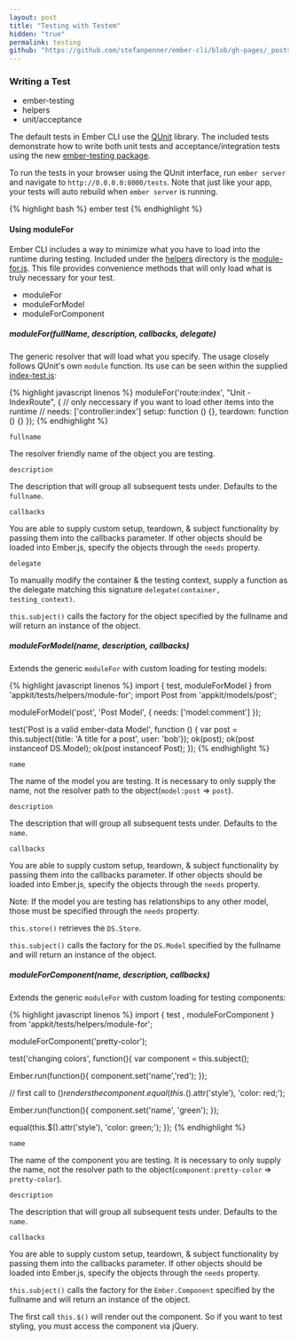 ```yaml
---
layout: post
title: "Testing with Testem"
hidden: "true"
permalink: testing
github: "https://github.com/stefanpenner/ember-cli/blob/gh-pages/_posts/2013-04-11-testing.md"
---
```


### Writing a Test

* ember-testing
* helpers
* unit/acceptance

The default tests in Ember CLI use the [QUnit](http://qunitjs.com/) library.
The included tests demonstrate how to write both unit tests and
acceptance/integration tests using the new [ember-testing package](http://ianpetzer.wordpress.com/2013/06/14/getting-started-with-integration-testing-ember-js-using-ember-testing-and-qunit-rails/).

To run the tests in your browser using the QUnit interface, run `ember server`
and navigate to `http://0.0.0.0:8000/tests`. Note that just like your app, your
tests will auto rebuild when `ember server` is running.

{% highlight bash %}
ember test
{% endhighlight %}

#### Using moduleFor

Ember CLI includes a way to minimize what you have to load into the runtime during testing.
Included under the [helpers](https://github.com/stefanpenner/ember-app-kit/tree/master/tests/helpers)
directory is the [module-for.js](https://github.com/stefanpenner/ember-app-kit/blob/master/tests/helpers/module-for.js).
This file provides convenience methods that will only load what is truly necessary for your test.

* moduleFor
* moduleForModel
* moduleForComponent

##### moduleFor(fullName, description, callbacks, delegate)

The generic resolver that will load what you specify. The usage closely follows QUnit's own `module` function.
Its use can be seen within the supplied [index-test.js](https://github.com/stefanpenner/ember-app-kit/blob/master/tests/unit/routes/index-test.js):

{% highlight javascript linenos %}
moduleFor('route:index', "Unit - IndexRoute", {
  // only neccessary if you want to load other items into the runtime
  // needs: ['controller:index']
  setup: function () {},
  teardown: function () {}
});
{% endhighlight %}

`fullname`

The resolver friendly name of the object you are testing.

`description`

The description that will group all subsequent tests under. Defaults to the `fullname`.

`callbacks`

You are able to supply custom setup, teardown, & subject functionality by passing them
into the callbacks parameter. If other objects should be loaded into Ember.js, specify the objects
through the `needs` property.

`delegate`

To manually modify the container & the testing context, supply a function as the delegate
matching this signature `delegate(container, testing_context)`.

`this.subject()` calls the factory for the object specified by the fullname and will return an instance of the object.

##### moduleForModel(name, description, callbacks)

Extends the generic `moduleFor` with custom loading for testing models:

{% highlight javascript linenos %}
import { test, moduleForModel } from 'appkit/tests/helpers/module-for';
import Post from 'appkit/models/post';

moduleForModel('post', 'Post Model', {
  needs: ['model:comment']
});

test('Post is a valid ember-data Model', function () {
  var post = this.subject({title: 'A title for a post', user: 'bob'});
  ok(post);
  ok(post instanceof DS.Model);
  ok(post instanceof Post);
});
{% endhighlight %}

`name`

The name of the model you are testing. It is necessary to only supply the name,
not the resolver path to the object(`model:post` => `post`).

`description`

The description that will group all subsequent tests under. Defaults to the `name`.

`callbacks`

You are able to supply custom setup, teardown, & subject functionality by passing them
into the callbacks parameter. If other objects should be loaded into Ember.js, specify
the objects through the `needs` property.

Note: If the model you are testing has relationships to any other model, those must
be specified through the `needs` property.

`this.store()` retrieves the `DS.Store`.

`this.subject()` calls the factory for the `DS.Model` specified by the fullname and
will return an instance of the object.

##### moduleForComponent(name, description, callbacks)

Extends the generic `moduleFor` with custom loading for testing components:

{% highlight javascript linenos %}
import { test , moduleForComponent } from 'appkit/tests/helpers/module-for';

moduleForComponent('pretty-color');

test('changing colors', function(){
  var component = this.subject();

  Ember.run(function(){
    component.set('name','red');
  });

  // first call to $() renders the component.
  equal(this.$().attr('style'), 'color: red;');

  Ember.run(function(){
    component.set('name', 'green');
  });

  equal(this.$().attr('style'), 'color: green;');
});
{% endhighlight %}

`name`

The name of the component you are testing. It is necessary to only supply the name,
not the resolver path to the object(`component:pretty-color` => `pretty-color`).

`description`

The description that will group all subsequent tests under. Defaults to the `name`.

`callbacks`

You are able to supply custom setup, teardown, & subject functionality
by passing them into the callbacks parameter. If other objects should be loaded into Ember.js,
specify the objects through the `needs` property.

`this.subject()` calls the factory for the `Ember.Component` specified by the fullname and
will return an instance of the object.

The first call `this.$()` will render out the component. So if you want to test styling,
you must access the component via jQuery.
